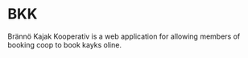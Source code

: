 # BKK
Brännö Kajak Kooperativ  is a web application for allowing members of booking
coop to book kayks oline.
